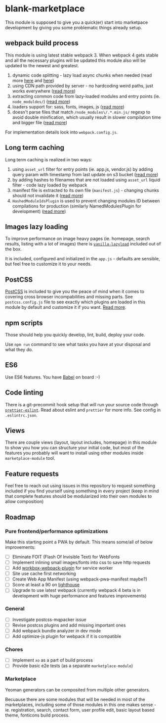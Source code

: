# blank-marketplace

This module is supposed to give you a quick(er) start into marketpace development by giving you some problematic things already setup.

## webpack build process

This module is using latest stable webpack 3. When webpack 4 gets stable and all the necessary plugins will be updated this module also will be updated to the newest and greatest.

1) dynamic code splitting - lazy load async chunks when needed (read more [here](https://webpack.js.org/guides/code-splitting/) and [here](https://webpack.js.org/guides/lazy-loading/))
2) using CDN path provided by server - no hardcoding weird paths, just works everywhere ([read more](https://github.com/agoldis/webpack-require-from))
3) extracting common code from lazy-loaded modules and entry points (ie. `node_moduldes/`) ([read more](https://webpack.js.org/plugins/commons-chunk-plugin/))
6) loaders support for: sass, fonts, images, js ([read more](https://webpack.js.org/loaders/))
7) doesn't parse files that match `/node_modules\/.*.min.js/` regexp to avoid double minification, which usually result in slower compilation time and bigger file ([read more](https://webpack.js.org/configuration/module/#module-noparse))

For implementation details look into `webpack.config.js`.

## Long term caching

Long term caching is realized in two ways:
1) using `asset_url` filter for entry points (ie. app.js, vendor.js) by adding query param with timestamp from last update on s3 bucket ([read more](http://documentation.near-me.com/reference/liquid-filters-static/))
2) by adding hashes to filenames that are not loaded using `asset_url` liquid filter - code lazy loaded by webpack
3) manifest file is extracted to its own file (`manifest.js`) - changing chunks should not invalidate it ([read more](https://survivejs.com/webpack/optimizing/separating-manifest/))
4) `HashedModuleIdsPlugin` is used to prevent changing modules ID between compilations for production (similarly NamedModulesPlugin for development) ([read more](https://webpack.js.org/plugins/hashed-module-ids-plugin/))

## Images lazy loading

To improve performance on image heavy pages (ie. homepage, search results, listing with a lot of images) there is [`vanilla-lazyload`](https://github.com/verlok/lazyload) included out of the box.

It is included, configured and initialized in the `app.js` - defaults are sensible, but feel free to customize it to your needs.

## PostCSS

[PostCSS](https://github.com/postcss/postcss) is included to give you the peace of mind when it comes to covering cross browser incompabilities and missing parts. See `postcss.config.js` file to see exactly which plugins are loaded in this module by default and customize it if you want. [Read more](https://github.com/jjaderg/awesome-postcss).

## npm scripts

Those should help you quickly develop, lint, build, deploy your code.

Use `npm run` command to see what tasks you have at your disposal and what they do.

## ES6

Use ES6 features. You have [Babel](https://github.com/babel/babel) on board :-)

## Code linting

There is a git-precommit hook setup that will run your source code through [`prettier-eslint`](https://github.com/prettier/prettier-eslint). Read about eslint and `prettier` for more info. See config in `.eslintrc.json`.

## Views

There are couple views (layout, layout includes, homepage) in this module to show you how you can structure your initial code, but most of the features you probably will want to install using other modules inside `marketplace-module` tool.

## Feature requests

Feel free to reach out using issues in this repository to request something included if you find yourself using something in every project (keep in mind that complete features should be modularized into their own modules to allow composition)

## Roadmap

### Pure frontend/performance optimizations
Make this starting point a PWA by default. This means some/all of below improvements:

- [ ] Eliminate FOIT (Flash Of Invisible Text) for WebFonts
- [ ] Implement inlining small images/fonts into css to save http requests
- [ ] Add [workbox-webpack-plugin](https://www.npmjs.com/package/workbox-webpack-plugin) for service worker
- [ ] Site use cache first networking
- [ ] Create Web App Manifest (using webpack-pwa-manifest maybe?)
- [ ] Score at least a 90 on [lighthouse](https://developers.google.com/web/tools/lighthouse/)
- [ ] Upgrade to use latest webpack (currently webpack 4 beta is in development with huge performance and features improvements)

### General
- [ ] Investigate postcss-mqpacker issue
- [ ] Revise postcss plugins and add missing important ones
- [ ] Add webpack bundle analyzer in dev mode
- [ ] Add optimize-js plugin for webpack if it is compatible

### Chores
- [ ] Implement `xo` as a part of build process
- [ ] Provide basic e2e tests (as a separate `marketplace-module`)

### Marketplace

Yeoman generators can be composited from multiple other generators.

Becuause there are some modules that will be needed in most of the marketplaces, including some of those modules in this one makes sense - ie. registration, search, contact form, user profile edit, basic layout based theme, fonticons build process.
